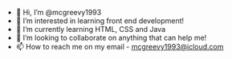 - 👋 Hi, I’m @mcgreevy1993
- 👀 I’m interested in learning front end development!
- 🌱 I’m currently learning HTML, CSS and Java
- 💞️ I’m looking to collaborate on anything that can help me!
- 📫 How to reach me on my email - mcgreevy1993@icloud.com

<!---
mcgreevy1993/mcgreevy1993 is a ✨ special ✨ repository because its `README.md` (this file) appears on your GitHub profile.
You can click the Preview link to take a look at your changes.
--->
